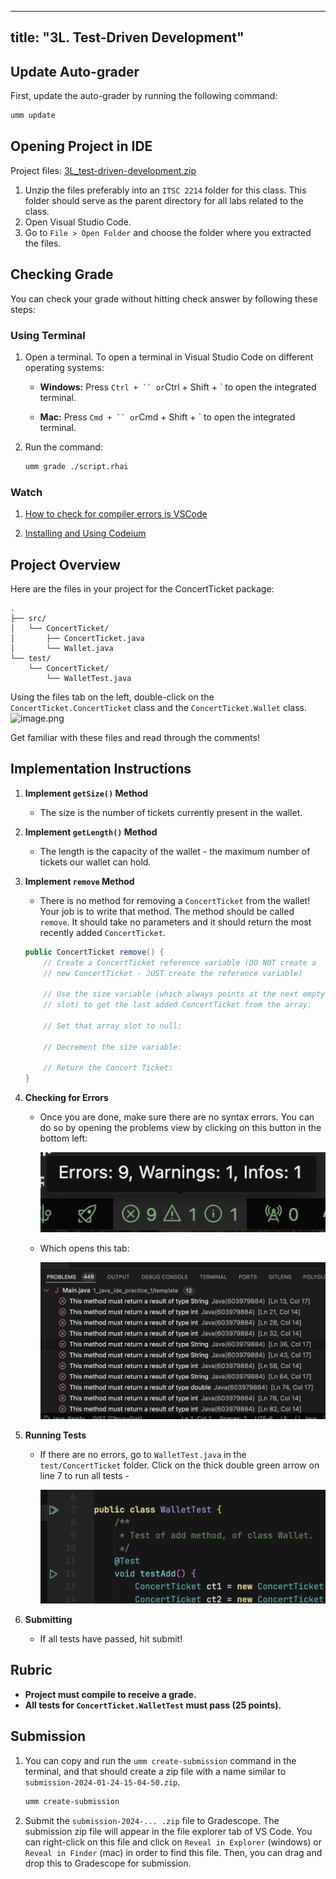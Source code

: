 
---
title: "3L. Test-Driven Development"
---

## Update Auto-grader

First, update the auto-grader by running the following command:

```bash
umm update 
```

## Opening Project in IDE

Project files: [3L_test-driven-development.zip](https://www.dropbox.com/scl/fi/bij5z8o9dl5ofgz7pfdjc/3L_test-driven-development-TEMPLATE.zip?rlkey=6j924rgd2llmss7u0tod2t6a8&raw=1)

1. Unzip the files preferably into an `ITSC 2214` folder for this class.  This folder should serve as the parent directory for all labs related to the class.
2. Open Visual Studio Code.
3. Go to `File > Open Folder` and choose the folder where you extracted the files.

## Checking Grade

You can check your grade without hitting check answer by following these steps:

### Using Terminal

1. Open a terminal. To open a terminal in Visual Studio Code on different operating systems:
    - **Windows:** Press `Ctrl + `` or`Ctrl + Shift + ` to open the integrated terminal.

    - **Mac:** Press `Cmd + `` or`Cmd + Shift + ` to open the integrated terminal.
2. Run the command:

    ```bash
    umm grade ./script.rhai
    ```

### Watch

1. [How to check for compiler errors is VSCode](https://capture.dropbox.com/ojlTIhxa3CEgUO9m)

2. [Installing and Using Codeium](https://www.youtube.com/watch?v=gIPSEyMoiMM)

## Project Overview

Here are the files in your project for the ConcertTicket package:

```
.
├── src/
│   └── ConcertTicket/
│       ├── ConcertTicket.java
│       └── Wallet.java
└── test/
    └── ConcertTicket/
        └── WalletTest.java
```

Using the files tab on the left, double-click on the `ConcertTicket.ConcertTicket` class and the `ConcertTicket.Wallet` class.![image.png](<Link_todo>)

Get familiar with these files and read through the comments!

## Implementation Instructions

1. **Implement `getSize()` Method**
    - The size is the number of tickets currently present in the wallet.

2. **Implement `getLength()` Method**
    - The length is the capacity of the wallet - the maximum number of tickets our wallet can hold.

3. **Implement `remove` Method**
    - There is no method for removing a `ConcertTicket` from the wallet! Your job is to write that method. The method should be called `remove`. It should take no parameters and it should return the most recently added `ConcertTicket`.

    ```java
    public ConcertTicket remove() {
        // Create a ConcertTicket reference variable (DO NOT create a
        // new ConcertTicket - JUST create the reference variable)

        // Use the size variable (which always points at the next empty
        // slot) to get the last added ConcertTicket from the array:

        // Set that array slot to null:

        // Decrement the size variable:

        // Return the Concert Ticket:
    }
    ```

4. **Checking for Errors**
    - Once you are done, make sure there are no syntax errors. You can do so by opening the problems view by clicking on this button in the bottom left:

        ![Problems View Button](../imgs/problems-view-button.png)

    - Which opens this tab:

        ![Problems View Tab](../imgs/problems-view-tab.png)

5. **Running Tests**
    - If there are no errors, go to `WalletTest.java` in the `test/ConcertTicket` folder. Click on the thick double green arrow on line 7 to run all tests -

        ![Double green arrow](../imgs/test-run-green-arrow.png)

6. **Submitting**
    - If all tests have passed, hit submit!

## Rubric

- **Project must compile to receive a grade.**
- **All tests for `ConcertTicket.WalletTest` must pass (25 points).**

## Submission

1. You can copy and run the `umm create-submission` command in the terminal, and that should create a zip file with a name similar to `submission-2024-01-24-15-04-50.zip`.

    ```bash
    umm create-submission
    ```

2. Submit the `submission-2024-... .zip` file to Gradescope. The submission zip file will appear in the file explorer tab of VS Code. You can right-click on this file and click on `Reveal in Explorer` (windows) or `Reveal in Finder` (mac) in order to find this file. Then, you can drag and drop this to Gradescope for submission.
